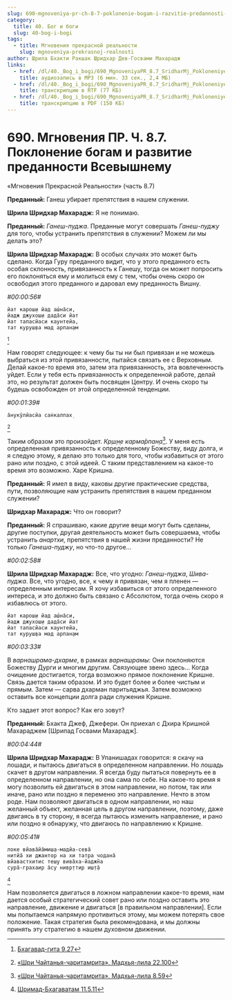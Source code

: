 ```yaml
---
slug: 690-mgnoveniya-pr-ch-8-7-poklonenie-bogam-i-razvitie-predannosti-vsevyshnemu
category:
  title: 40. Бог и боги
  slug: 40-bog-i-bogi
tags:
  - title: Мгновения прекрасной реальности
    slug: mgnoveniya-prekrasnoj-realnosti
author: Шрила Бхакти Ракшак Шридхар Дев-Госвами Махарадж
links:
  - href: /dl/40._Bog_i_bogi/690_MgnoveniyaPR_8.7_SridharMj_Pokloneniye_bogam_i_razvitiye_predannosti_Vsevyshnemu.mp3
    title: аудиозапись в MP3 (6 мин. 33 сек., 2,4 МБ)
  - href: /dl/40._Bog_i_bogi/690_MgnoveniyaPR_8.7_SridharMj_Pokloneniye_bogam_i_razvitiye_predannosti_Vsevyshnemu.rtf
    title: транскрипцию в RTF (77 КБ)
  - href: /dl/40._Bog_i_bogi/690_MgnoveniyaPR_8.7_SridharMj_Pokloneniye_bogam_i_razvitiye_predannosti_Vsevyshnemu.pdf
    title: транскрипцию в PDF (150 КБ)
---
```


# 690. Мгновения ПР. Ч. 8.7. Поклонение богам и развитие преданности Всевышнему

«Мгновения Прекрасной Реальности» (часть 8.7)

**Преданный:** Ганеш убирает препятствия в нашем служении.

**Шрила Шридхар Махарадж:** Я не понимаю.

**Преданный:** *Ганеш-пуджа*. Преданные могут совершать *Ганеш-пуджу* для того, чтобы устранить препятствия в служении? Можем ли мы делать это?

**Шрила Шридхар Махарадж:** В особых случаях это может быть сделано. Когда Гуру преданного видит, что у этого преданного есть особая склонность, привязанность к Ганешу, тогда он может попросить его поклоняться ему и молиться ему с тем, чтобы очень скоро он освободил этого преданного и даровал ему преданность Вишну.

*#00:00:56#*

    йат карош̣и йад аш́на̄си,
    йадж джухош̣и дада̄си йат
    йат тапасйаси каунтейа,
    тат куруш̣ва мад арпан̣ам
[^_ftn1]

Нам говорят следующее: к чему бы ты ни был привязан и не можешь выбраться из этой привязанности, пытайся связать ее с Верховным. Делай какое-то время это, затем эта привязанность, эта вовлеченность уйдет. Если у тебя есть привязанность к определенной работе, делай это, но результат должен быть посвящен Центру. И очень скоро ты будешь освобожден от этой определенной тенденции.

*#00:01:39#*

    а̄нукӯлйасйа сан̇калпах̣
[^_ftn2]

Таким образом это произойдет. *Кр̣ш̣н̣е карма̄рпан̣а*[^_ftn3]. У меня есть определенная привязанность к определенному Божеству, виду долга, и я следую этому, я делаю это только для того, чтобы избавиться от этого рано или поздно, с этой идеей. С таким представлением на какое-то время это возможно. Харе Кришна.

**Преданный:** Я имел в виду, каковы другие практические средства, пути, позволяющие нам устранить препятствия в нашем преданном служении?

**Шридхар Махарадж:** Что он говорит?

**Преданный:** Я спрашиваю, какие другие вещи могут быть сделаны, другие поступки, другая деятельность может быть совершаема, чтобы устранить *анартхи*, препятствия в нашей жизни преданности? Не только *Ганеша-пуджу*, но что-то другое…

*#00:02:58#*

**Шрила Шридхар Махарадж:** Все, что угодно: *Ганеш-пуджа*, *Шива-пуджа*. Все, что угодно, все, к чему я привязан, чем я пленен — определенным интересам. Я хочу избавиться от этого определенного интереса, и это должно быть связано с Абсолютом, тогда очень скоро я избавлюсь от этого.

    йат карош̣и йад аш́на̄си,
    йадж джухош̣и дада̄си йат
    йат тапасйаси каунтейа,
    тат куруш̣ва мад арпан̣ам

*#00:03:33#*

В *варнашрама-дхарме*, в рамках *варнашрамы*: Они поклоняются Божеству Дурги и многим другим. Связующее звено здесь… Когда очищение достигается, тогда возможно прямое поклонение Кришне. Связь дается таким образом. И это будет более и более чистым и прямым. Затем — сарва дхарман паритьяджья. Затем возможно оставить все концепции долга ради служения Кришне.

Кто задает этот вопрос? Как его зовут?

**Преданный:** Бхакта Джеф, Джефери. Он приехал с Дхира Кришной Махараджем [Шрипад Госвами Махарадж].

*#00:04:44#*

**Шрила Шридхар Махарадж:** В Упанишадах говорится: я скачу на лошади, и пытаюсь двигаться в определенном направлении. Но лошадь скачет в другом направлении. Я всегда буду пытаться повернуть ее в определенном направлении, но она сама по себе. На какое-то время я могу позволить ей двигаться в этом направлении, но потом, так или иначе, рано или поздно я переменю это направление. Нечто в этом роде. Нам позволяют двигаться в одном направлении, но наш желанный объект, желанная цель в другом направлении, поэтому, даже двигаясь в ту сторону, я всегда пытаюсь изменить направление, и рано или поздно я обнаружу, что двигаюсь по направлению к Кришне.

*#00:05:41#*

    локе вйава̄йа̄миш̣а-мадйа-сева̄
    нитйа̄ хи джантор на хи татра чодана̄
    вйавастхитис теш̣у вива̄ха-йаджн̃а
    сура̄-грахаир а̄су нивр̣ттир иш̣т̣а̄
[^_ftn4]

Нам позволяется двигаться в ложном направлении какое-то время, нам дается особый стратегический совет рано или поздно оставить это направление, движение и двигаться [в правильном направлении]. Если мы попытаемся напрямую противиться этому, мы можем потерять свое положение. Такая стратегия была рекомендована, и мы должны принять эту стратегию в нашем духовном движении.



[^_ftn1]: [Бхагавад-гита 9.27](../notes/bhagavad-gita/bhagavad-gita-9-27.md)

[^_ftn2]: [«Шри Чайтанья-чаритамрита», Мадхья-лила 22.100](../notes/shri-chajtanya-charitamrita-madhya-lila/shri-chajtanya-charitamrita-madhya-lila-22-100.md)

[^_ftn3]: [«Шри Чайтанья-чаритамрита», Мадхья-лила 8.59](../notes/shri-chajtanya-charitamrita-madhya-lila/shri-chajtanya-charitamrita-madhya-lila-8-59.md)

[^_ftn4]: [Шримад-Бхагаватам 11.5.11](../notes/shrimad-bhagavatam/shrimad-bhagavatam-11-5-11.md)
